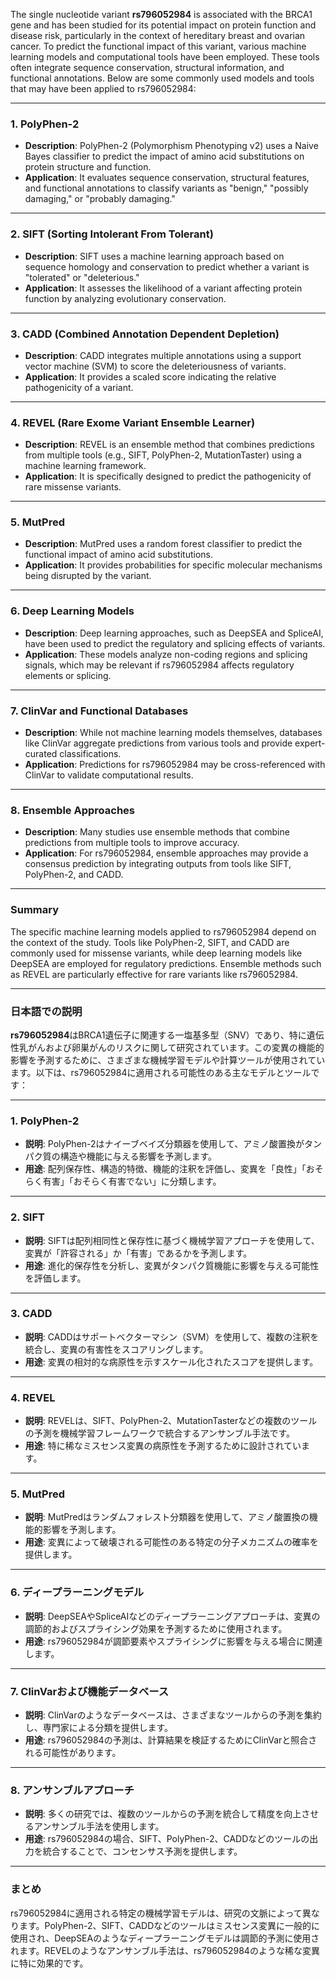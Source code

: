 The single nucleotide variant **rs796052984** is associated with the BRCA1 gene and has been studied for its potential impact on protein function and disease risk, particularly in the context of hereditary breast and ovarian cancer. To predict the functional impact of this variant, various machine learning models and computational tools have been employed. These tools often integrate sequence conservation, structural information, and functional annotations. Below are some commonly used models and tools that may have been applied to rs796052984:

---

### 1. **PolyPhen-2**
   - **Description**: PolyPhen-2 (Polymorphism Phenotyping v2) uses a Naive Bayes classifier to predict the impact of amino acid substitutions on protein structure and function.
   - **Application**: It evaluates sequence conservation, structural features, and functional annotations to classify variants as "benign," "possibly damaging," or "probably damaging."

---

### 2. **SIFT (Sorting Intolerant From Tolerant)**
   - **Description**: SIFT uses a machine learning approach based on sequence homology and conservation to predict whether a variant is "tolerated" or "deleterious."
   - **Application**: It assesses the likelihood of a variant affecting protein function by analyzing evolutionary conservation.

---

### 3. **CADD (Combined Annotation Dependent Depletion)**
   - **Description**: CADD integrates multiple annotations using a support vector machine (SVM) to score the deleteriousness of variants.
   - **Application**: It provides a scaled score indicating the relative pathogenicity of a variant.

---

### 4. **REVEL (Rare Exome Variant Ensemble Learner)**
   - **Description**: REVEL is an ensemble method that combines predictions from multiple tools (e.g., SIFT, PolyPhen-2, MutationTaster) using a machine learning framework.
   - **Application**: It is specifically designed to predict the pathogenicity of rare missense variants.

---

### 5. **MutPred**
   - **Description**: MutPred uses a random forest classifier to predict the functional impact of amino acid substitutions.
   - **Application**: It provides probabilities for specific molecular mechanisms being disrupted by the variant.

---

### 6. **Deep Learning Models**
   - **Description**: Deep learning approaches, such as DeepSEA and SpliceAI, have been used to predict the regulatory and splicing effects of variants.
   - **Application**: These models analyze non-coding regions and splicing signals, which may be relevant if rs796052984 affects regulatory elements or splicing.

---

### 7. **ClinVar and Functional Databases**
   - **Description**: While not machine learning models themselves, databases like ClinVar aggregate predictions from various tools and provide expert-curated classifications.
   - **Application**: Predictions for rs796052984 may be cross-referenced with ClinVar to validate computational results.

---

### 8. **Ensemble Approaches**
   - **Description**: Many studies use ensemble methods that combine predictions from multiple tools to improve accuracy.
   - **Application**: For rs796052984, ensemble approaches may provide a consensus prediction by integrating outputs from tools like SIFT, PolyPhen-2, and CADD.

---

### Summary
The specific machine learning models applied to rs796052984 depend on the context of the study. Tools like PolyPhen-2, SIFT, and CADD are commonly used for missense variants, while deep learning models like DeepSEA are employed for regulatory predictions. Ensemble methods such as REVEL are particularly effective for rare variants like rs796052984.

---

### 日本語での説明

**rs796052984**はBRCA1遺伝子に関連する一塩基多型（SNV）であり、特に遺伝性乳がんおよび卵巣がんのリスクに関して研究されています。この変異の機能的影響を予測するために、さまざまな機械学習モデルや計算ツールが使用されています。以下は、rs796052984に適用される可能性のある主なモデルとツールです：

---

### 1. **PolyPhen-2**
   - **説明**: PolyPhen-2はナイーブベイズ分類器を使用して、アミノ酸置換がタンパク質の構造や機能に与える影響を予測します。
   - **用途**: 配列保存性、構造的特徴、機能的注釈を評価し、変異を「良性」「おそらく有害」「おそらく有害でない」に分類します。

---

### 2. **SIFT**
   - **説明**: SIFTは配列相同性と保存性に基づく機械学習アプローチを使用して、変異が「許容される」か「有害」であるかを予測します。
   - **用途**: 進化的保存性を分析し、変異がタンパク質機能に影響を与える可能性を評価します。

---

### 3. **CADD**
   - **説明**: CADDはサポートベクターマシン（SVM）を使用して、複数の注釈を統合し、変異の有害性をスコアリングします。
   - **用途**: 変異の相対的な病原性を示すスケール化されたスコアを提供します。

---

### 4. **REVEL**
   - **説明**: REVELは、SIFT、PolyPhen-2、MutationTasterなどの複数のツールの予測を機械学習フレームワークで統合するアンサンブル手法です。
   - **用途**: 特に稀なミスセンス変異の病原性を予測するために設計されています。

---

### 5. **MutPred**
   - **説明**: MutPredはランダムフォレスト分類器を使用して、アミノ酸置換の機能的影響を予測します。
   - **用途**: 変異によって破壊される可能性のある特定の分子メカニズムの確率を提供します。

---

### 6. **ディープラーニングモデル**
   - **説明**: DeepSEAやSpliceAIなどのディープラーニングアプローチは、変異の調節的およびスプライシング効果を予測するために使用されます。
   - **用途**: rs796052984が調節要素やスプライシングに影響を与える場合に関連します。

---

### 7. **ClinVarおよび機能データベース**
   - **説明**: ClinVarのようなデータベースは、さまざまなツールからの予測を集約し、専門家による分類を提供します。
   - **用途**: rs796052984の予測は、計算結果を検証するためにClinVarと照合される可能性があります。

---

### 8. **アンサンブルアプローチ**
   - **説明**: 多くの研究では、複数のツールからの予測を統合して精度を向上させるアンサンブル手法を使用します。
   - **用途**: rs796052984の場合、SIFT、PolyPhen-2、CADDなどのツールの出力を統合することで、コンセンサス予測を提供します。

---

### まとめ
rs796052984に適用される特定の機械学習モデルは、研究の文脈によって異なります。PolyPhen-2、SIFT、CADDなどのツールはミスセンス変異に一般的に使用され、DeepSEAのようなディープラーニングモデルは調節的予測に使用されます。REVELのようなアンサンブル手法は、rs796052984のような稀な変異に特に効果的です。